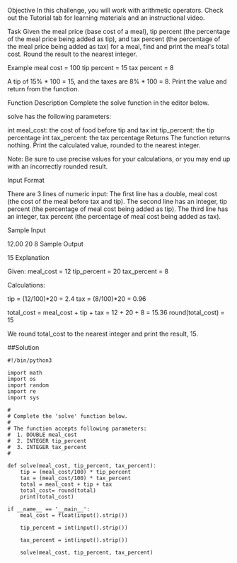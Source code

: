 Objective
In this challenge, you will work with arithmetic operators. Check out the Tutorial tab for learning materials and an instructional video.

Task
Given the meal price (base cost of a meal), tip percent (the percentage of the meal price being added as tip), and tax percent (the percentage of the meal price being added as tax) for a meal, find and print the meal's total cost. Round the result to the nearest integer.

Example
meal cost = 100
tip percent = 15
tax percent = 8


A tip of 15% * 100 = 15, and the taxes are 8% * 100 = 8. Print the value  and return from the function.

Function Description
Complete the solve function in the editor below.

solve has the following parameters:

int meal_cost: the cost of food before tip and tax
int tip_percent: the tip percentage
int tax_percent: the tax percentage
Returns The function returns nothing. Print the calculated value, rounded to the nearest integer.

Note: Be sure to use precise values for your calculations, or you may end up with an incorrectly rounded result.

Input Format

There are 3 lines of numeric input:
The first line has a double,  meal cost (the cost of the meal before tax and tip).
The second line has an integer, tip percent (the percentage of meal cost being added as tip).
The third line has an integer, tax percent (the percentage of meal cost being added as tax).

Sample Input

12.00
20
8
Sample Output

15
Explanation

Given:
meal_cost = 12
tip_percent = 20
tax_percent = 8

Calculations:

tip = (12/100)*20 = 2.4
tax = (8/100)*20 = 0.96

total_cost = meal_cost + tip + tax = 12 + 20 + 8 = 15.36
round(total_cost) = 15

We round total_cost to the nearest integer and print the result, 15.


##Solution

```code
#!/bin/python3

import math
import os
import random
import re
import sys

#
# Complete the 'solve' function below.
#
# The function accepts following parameters:
#  1. DOUBLE meal_cost
#  2. INTEGER tip_percent
#  3. INTEGER tax_percent
#

def solve(meal_cost, tip_percent, tax_percent):
    tip = (meal_cost/100) * tip_percent
    tax = (meal_cost/100) * tax_percent
    total = meal_cost + tip + tax
    total_cost= round(total)
    print(total_cost)

if __name__ == '__main__':
    meal_cost = float(input().strip())

    tip_percent = int(input().strip())

    tax_percent = int(input().strip())

    solve(meal_cost, tip_percent, tax_percent)
```


